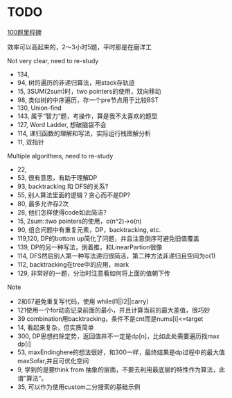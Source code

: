 # TODO

[100题里程碑](https://drive.google.com/open?id=0B0BJAgFiD4jINXdJQkRoZE9nVlE)

效率可以高起来的，2～3小时5题，平时那是在磨洋工

Not very clear, need to re-study

* 134,
* 94, 树的遍历的非递归算法，用stack存轨迹
* 15, 3SUM(2sum)时，two pointers的使用，双向移动
* 98, 类似树的中序遍历，存一个pre节点用于比较BST
* 130, Union-find
* 143, 属于“智力“题，考操作，算是我不太喜欢的题型
* 127, Word Ladder, 想破脑袋不会
* 114, 递归函数的理解和写法，实际运行栈图解分析
* 11, 双指针

Multiple algorithms, need to re-study

* 22,
* 53, 很有意思，有助于理解DP
* 93, backtracking 和 DFS的关系?
* 55, 别人算法里面的逻辑？贪心而不是DP?
* 80, 最多允许存2次
* 28, 他们怎样使得code如此简洁?
* 15, 2sum::two pointers的使用，o(n^2)->o(n)
* 90, 组合问题中有重复元素，DP，backtracking, etc.
* 119,120, DP的bottom up简化了问题，并且注意倒序可避免旧值覆盖
* 139, DP的另一种写法，倒着推，和LinearPartion很像
* 114, DFS然后别人第一种写法递归很简洁，第二种方法非递归且空间为o(1)
* 112, backtracking在tree中的应用，mark
* 129, 非常好的一题，分治时注意看如何将上面的值朝下传

Note

* 2和67避免重复写代码，使用 while(l1||l2||carry)
* 121使用一个for动态记录前面的最小，并且计算当前的最大差值，很巧妙
* 39 combination用backtracking，条件不是cnt而是nums[i]<=target
* 14, 看起来复杂，但实质简单
* 300, DP思想扫除定势，返回值并不一定是dp[n]，比如此处需要遍历找max dp[i]
* 53, maxEndinghere的想法很好，和300一样，最终结果是dp过程中的最大值maxSofar,并且可优化空间
* 9, 学到的是要think from 抽象的层面，不要去利用最底层的特性作为算法，此谓”算法“。
* 35, 可以作为使用custom二分搜索的基础示例
